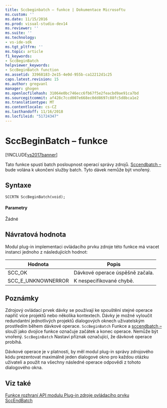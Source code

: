 ```yaml
---
title: Sccbeginbatch – funkce | Dokumentace Microsoftu
ms.custom: ''
ms.date: 11/15/2016
ms.prod: visual-studio-dev14
ms.reviewer: ''
ms.suite: ''
ms.technology:
- vs-ide-sdk
ms.tgt_pltfrm: ''
ms.topic: article
f1_keywords:
- SccBeginBatch
helpviewer_keywords:
- SccBeginBatch function
ms.assetid: 33968183-2e15-4e0d-955b-ca12212d1c25
caps.latest.revision: 15
ms.author: gregvanl
manager: ghogen
ms.openlocfilehash: 31064e0bc746ecc6fb67f5e2feacbd9ae91ca7bd
ms.sourcegitcommit: af428c7ccd007e668ec0dd8697c88fc5d8bca1e2
ms.translationtype: MT
ms.contentlocale: cs-CZ
ms.lasthandoff: 11/16/2018
ms.locfileid: "51724347"
---
```

# <a name="sccbeginbatch-function"></a>SccBeginBatch – funkce
[!INCLUDE[vs2017banner](../includes/vs2017banner.md)]

Tato funkce spustí batch posloupnost operací správy zdrojů. [Sccendbatch –](../extensibility/sccendbatch-function.md) bude volána k ukončení služby batch. Tyto dávek nemůže být vnořený.  
  
## <a name="syntax"></a>Syntaxe  
  
```cpp#  
SCCRTN SccBeginBatch(void);  
```  
  
#### <a name="parameters"></a>Parametry  
 Žádné  
  
## <a name="return-value"></a>Návratová hodnota  
 Modul plug-in implementaci ovládacího prvku zdroje této funkce má vracet instanci jednoho z následujících hodnot:  
  
|Hodnota|Popis|  
|-----------|-----------------|  
|SCC_OK|Dávkové operace úspěšně začala.|  
|SCC_E_UNKNOWNERROR|K nespecifikované chybě.|  
  
## <a name="remarks"></a>Poznámky  
 Zdrojový ovládací prvek dávky se používají ke spouštění stejné operace napříč více projektů nebo několika kontextech. Dávky je možné vyloučit redundantní jednotlivých projektů dialogových oknech uživatelským prostředím během dávkové operace. `SccBeginBatch` Funkce a [sccendbatch –](../extensibility/sccendbatch-function.md) slouží jako dvojice funkce označuje začátek a konec operace. Nemůže být vnořený. `SccBeginBatch` Nastaví příznak označující, že dávkové operace probíhá.  
  
 Dávkové operace je v platnosti, by měl modul plug-in správy zdrojového kódu prezentovat maximálně jeden dialogové okno pro každou otázku uživateli a použít na všechny následné operace odpovědi z tohoto dialogového okna.  
  
## <a name="see-also"></a>Viz také  
 [Funkce rozhraní API modulu Plug-in zdroje ovládacího prvku](../extensibility/source-control-plug-in-api-functions.md)   
 [SccEndBatch](../extensibility/sccendbatch-function.md)

